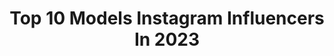 ---
title: Top 10 Models Instagram Influencers In 2023
description: >-
  Find top models Instagram influencers in 2023. Most popular hashtags: #photoshoot #picoftheday #style.
platform: Instagram
hits: 75123
text_top: Discover the top-rated Instagram accounts on inBeat.
text_bottom: inBeat has 75123 Instagram influencers like this for you to contact.
profiles:
  - username: "laurenharlee"
    fullname: >-
      Model
    bio: >-
      Model:: twitch streamer:: likee dancer- 83k email:herclosetimage@gmail.com ⇣click
    location: "United States"
    followers: 28829
    engagement: 96
    commentsToLikes: 0.041609
    id: ckaosrgwlsrv30i783es965cl
    verified: false
    hashtags: "#dancevideos, #boyslie, #lipsync, #likee"
  - username: "diana_poli5"
    fullname: >-
      Diana
    bio: >-
      Model
    location: "United States"
    followers: 6774
    engagement: 987
    commentsToLikes: 0.281219
    id: ckf5qj7sp9j8a0j237biufl96
    verified: false
    hashtags: "#modelwanted, #fashionlook, #fashionissue, #photomodel"
  - username: "nasynest"
    fullname: >-
      Анастасия Вертелецкая
    bio: >-
      Lifestyle блог в стиле «shit happens» модель с псориазом #model_nasy девочка с билбордов куда пойти в Запорожье- в актуальном
    location: "Russia"
    followers: 7766
    engagement: 681
    commentsToLikes: 0.086983
    id: ck6tzd4n0904o0j71alo5sjr9
    verified: false
    hashtags: "#model"
  - username: "rupsasaha20"
    fullname: >-
      Rupsa Saha
    bio: >-
      Model
    location: ""
    followers: 430769
    engagement: 435
    commentsToLikes: 0.020145
    id: ck8sx3ko9g3gt0j78l55lewy5
    verified: false
    hashtags: ""
  - username: "gabriela.prisacariu"
    fullname: >-
      Gabriela Prisacariu 🙈🙊💃🐒
    bio: >-
      Model
    location: "Greece"
    followers: 107585
    engagement: 534
    commentsToLikes: 0.020332
    id: ck5qej2bi0qh40i11uziu4pta
    verified: false
    hashtags: "#fairytail, #gymtimebaby, #campaign, #winterfashion"
  - username: "imgiuliacocola"
    fullname: >-
      Giulia Cocola
    bio: >-
      🇮🇹Model
    location: "United States"
    followers: 62346
    engagement: 199
    commentsToLikes: 0.036464
    id: ck5hcenmzhodg0i11cuv1mehs
    verified: false
    hashtags: "#adv, #tb"
  - username: "larabocci"
    fullname: >-
      Lara Bocci
    bio: >-
      🇦🇷Model
    location: "Argentina"
    followers: 72750
    engagement: 813
    commentsToLikes: 0.005591
    id: ck14lninrvjy90i1957pktxqj
    verified: false
    hashtags: ""
  - username: "rj_yuvraaj"
    fullname: >-
      RJ Yuvraaj
    bio: >-
      Fittest💪 | Digital Head @radioonefm95📻 | (Ex RJ) . Actor🎭 | Model🎬 | Host🎙| Artist🎨 #artist #calisthenics #creative
    location: "India"
    followers: 59444
    engagement: 1849
    commentsToLikes: 0.023350
    id: ck6tqpfl2sywy0j71t7qo6xf6
    verified: false
    hashtags: "#amdavad, #classic, #bhavnagar, #workout"
  - username: "diana_eneje"
    fullname: >-
      Diana Eneje
    bio: >-
      •Model|Influencer •Most Influential & Fashionable 🥇 💕 Shop @theshinecartel 📧management@dianaeneje.com
    location: "United States"
    followers: 881412
    engagement: 609
    commentsToLikes: 0.010877
    id: ck8syqlu2lmpq0j78qrada67j
    verified: false
    hashtags: "#completefreshprotection, #reels, #closeupnigeria, #maldives"
  - username: "i.am.chanice"
    fullname: >-
      I Am Chanice
    bio: >-
      Content Creator | Model | Hair Stylist | Makeup Artist 🇬🇧 London, UK ✉️ Email for PR/Collabs i.am.chanice1@gmail.com
    location: "United Kingdom"
    followers: 37872
    engagement: 545
    commentsToLikes: 0.049951
    id: ck6u5qez8b4pa0j71cg1x0l13
    verified: false
    hashtags: "#blackhaircare, #lacefront, #congolaise, #rdcongo"
---